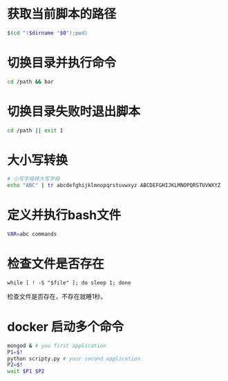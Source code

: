 # 获取当前脚本的路径

```bash
$(cd "($dirname "$0");pwd)
```

# 切换目录并执行命令
```bash
cd /path && bar
```

# 切换目录失败时退出脚本
```bash
cd /path || exit 1
```

# 大小写转换

```bash
# 小写字母转大写字母
echo "ABC" | tr abcdefghijklmnopqrstuvwxyz ABCDEFGHIJKLMNOPQRSTUVWXYZ
```

# 定义并执行bash文件

```bash
VAR=abc commands
```

# 检查文件是否存在

```
while [ ! -S "$file" ]; do sleep 1; done
```
检查文件是否存在，不存在就睡1秒。


# docker 启动多个命令
```bash
mongod & # you first application
P1=$!
python scripty.py # your second application
P2=$!
wait $P1 $P2

```
